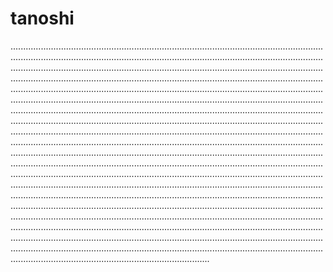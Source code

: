 # tanoshi

...............................................................................................................................................................................................................................................................................................................................................................................................................................................................................................................................................................................................................................................................................................................................................................................................................................................................................................................................................................................................................................................................................................................................................................................................................................................................................................................................................................................................................................................................................................................................................................................................................................................................................................................................................................................................................................................................................................................................................................................................................................................................................................................................................................................................................................................................................................................................................................................................................................................................................................................................................................................................................................................................